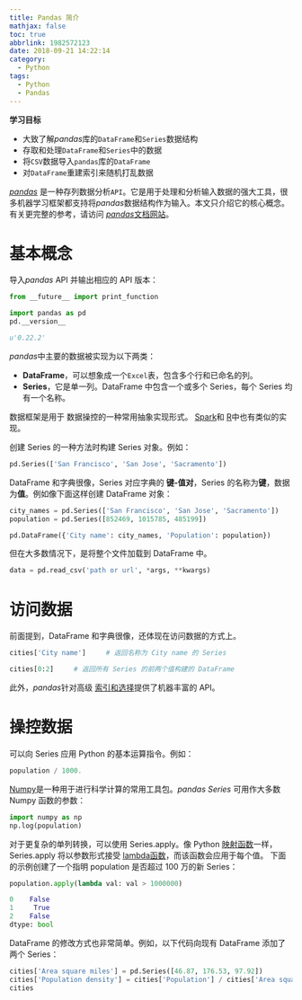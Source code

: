 ```yaml
---
title: Pandas 简介
mathjax: false
toc: true
abbrlink: 1982572123
date: 2018-09-21 14:22:14
category:
  - Python
tags:
  - Python
  - Pandas
---
```


**学习目标**

- 大致了解*pandas*库的`DataFrame`和`Series`数据结构
- 存取和处理`DataFrame`和`Series`中的数据
- 将`CSV`数据导入`pandas`库的`DataFrame`
- 对`DataFrame`重建索引来随机打乱数据

[<u>*pandas*</u>](http://pandas.pydata.org) 是一种存列数据分析`API`。它是用于处理和分析输入数据的强大工具，很多机器学习框架都支持将*pandas*数据结构作为输入。本文只介绍它的核心概念。有关更完整的参考，请访问 [<u>*pandas*文档网站</u>](http://pandas.pydata.org/pandas-docs/stable/index.html)。


# 基本概念

导入*pandas* API 并输出相应的 API 版本：

```python
from __future__ import print_function

import pandas as pd
pd.__version__
```
```python
u'0.22.2'
```

*pandas*中主要的数据被实现为以下两类：

- **DataFrame**，可以想象成一个`Excel`表，包含多个行和已命名的列。
- **Series**，它是单一列。DataFrame 中包含一个或多个 Series，每个 Series
  均有一个名称。

数据框架是用于 数据操控的一种常用抽象实现形式。 [<u>Spark</u>](https://spark.apache.org)和 [<u>R</u>](https://www.r-project.org/about.html)中也有类似的实现。

创建 Series 的一种方法时构建 Series 对象。例如：

```python
pd.Series(['San Francisco', 'San Jose', 'Sacramento'])
```

DataFrame 和字典很像，Series 对应字典的 **键-值对**，Series 的名称为**键**，数据为**值**。例如像下面这样创建 DataFrame 对象：

```python
city_names = pd.Series(['San Francisco', 'San Jose', 'Sacramento'])
population = pd.Series([852469, 1015785, 485199])

pd.DataFrame({'City name': city_names, 'Population': population})
```

 但在大多数情况下，是将整个文件加载到 DataFrame 中。

 ```python
 data = pd.read_csv('path or url', *args, **kwargs)
 ```

# 访问数据

前面提到，DataFrame 和字典很像，还体现在访问数据的方式上。

```python
cities['City name']     # 返回名称为 City name 的 Series

cities[0:2]     # 返回所有 Series 的前两个值构建的 DataFrame
```

此外，*pandas*针对高级 [<u>索引和选择</u>](http://pandas.pydata.org/pandas-docs/stable/indexing.html)提供了机器丰富的 API。

# 操控数据

可以向 Series 应用 Python 的基本运算指令。例如：

```python
population / 1000.
```

[<u>Numpy</u>](http://www.numpy.org)是一种用于进行科学计算的常用工具包。*pandas
Series* 可用作大多数 Numpy 函数的参数：

```python
import numpy as np
np.log(population)
```

对于更复杂的单列转换，可以使用 Series.apply。像 Python [<u>映射函数</u>](https://docs.python.org/2/library/functions.html#map)一样，Series.apply 将以参数形式接受 [<u>lambda函数</u>](https://docs.python.org/2/tutorial/controlflow.html#lambda-expressions)，而该函数会应用于每个值。
下面的示例创建了一个指明 population 是否超过 100 万的新 Series：

```python
population.apply(lambda val: val > 1000000)

0    False
1     True
2    False
dtype: bool
```

DataFrame 的修改方式也非常简单。例如，以下代码向现有 DataFrame 添加了两个 Series：

```python
cities['Area square miles'] = pd.Series([46.87, 176.53, 97.92])
cities['Population density'] = cities['Population'] / cities['Area square miles']
cities
```


